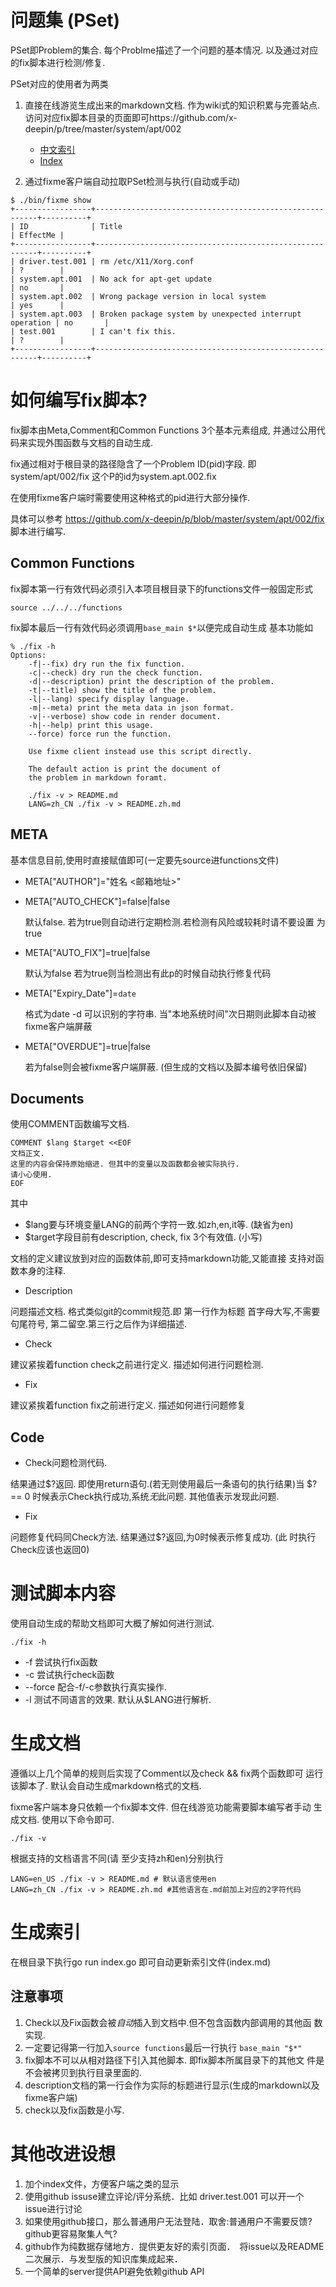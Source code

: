 # 问题集 (PSet)
PSet即Problem的集合. 每个Problme描述了一个问题的基本情况.
以及通过对应的fix脚本进行检测/修复.

PSet对应的使用者为两类

1. 直接在线游览生成出来的markdown文档. 作为wiki式的知识积累与完善站点.
   访问对应fix脚本目录的页面即可https://github.com/x-deepin/p/tree/master/system/apt/002

   - [中文索引](https://github.com/x-deepin/p/blob/master/index.zh.md)
   - [Index](https://github.com/x-deepin/p/blob/master/index.md)

2. 通过fixme客户端自动拉取PSet检测与执行(自动或手动)

```
$ ./bin/fixme show
+-----------------+---------------------------------------------------------+----------+
| ID              | Title                                                   | EffectMe |
+-----------------+---------------------------------------------------------+----------+
| driver.test.001 | rm /etc/X11/Xorg.conf                                   | ?        |
| system.apt.001  | No ack for apt-get update                               | no       |
| system.apt.002  | Wrong package version in local system                   | yes      |
| system.apt.003  | Broken package system by unexpected interrupt operation | no       |
| test.001        | I can't fix this.                                       | ?        |
+-----------------+---------------------------------------------------------+----------+
```

# 如何编写fix脚本?

fix脚本由Meta,Comment和Common Functions 3个基本元素组成,
并通过公用代码来实现外围函数与文档的自动生成.

fix通过相对于根目录的路径隐含了一个Problem ID(pid)字段.
即 system/apt/002/fix 这个P的id为system.apt.002.fix

在使用fixme客户端时需要使用这种格式的pid进行大部分操作.

具体可以参考 https://github.com/x-deepin/p/blob/master/system/apt/002/fix 脚本进行编写.

## Common Functions

fix脚本第一行有效代码必须引入本项目根目录下的functions文件一般固定形式

``` source ../../../functions ```

fix脚本最后一行有效代码必须调用```base_main $*```以便完成自动生成
基本功能如

```
% ./fix -h
Options:
    -f|--fix) dry run the fix function.
    -c|--check) dry run the check function.
    -d|--description) print the description of the problem.
    -t|--title) show the title of the problem.
    -l|--lang) specify display language.
    -m|--meta) print the meta data in json format.
    -v|--verbose) show code in render document.
    -h|--help) print this usage.
    --force) force run the function.

    Use fixme client instead use this script directly.

    The default action is print the document of
    the problem in markdown foramt.

    ./fix -v > README.md
    LANG=zh_CN ./fix -v > README.zh.md
```

## META

基本信息目前,使用时直接赋值即可(一定要先source进functions文件)

- META["AUTHOR"]="姓名 <邮箱地址>"

- META["AUTO_CHECK"]=false|false

  默认false. 若为true则自动进行定期检测.若检测有风险或较耗时请不要设置
  为true

- META["AUTO_FIX"]=true|false

  默认为false 若为true则当检测出有此p的时候自动执行修复代码

- META["Expiry_Date"]=`date`

  格式为date -d 可以识别的字符串. 当"本地系统时间"次日期则此脚本自动被
  fixme客户端屏蔽
- META["OVERDUE"]=true|false

  若为false则会被fixme客户端屏蔽. (但生成的文档以及脚本编号依旧保留)

## Documents

使用COMMENT函数编写文档.
```
COMMENT $lang $target <<EOF
文档正文.
这里的内容会保持原始缩进. 但其中的变量以及函数都会被实际执行.
请小心使用.
EOF
```
其中
 - $lang要与环境变量LANG的前两个字符一致.如zh,en,it等. (缺省为en)
 - $target字段目前有description, check, fix 3个有效值. (小写)

文档的定义建议放到对应的函数体前,即可支持markdown功能,又能直接
支持对函数本身的注释.


- Description

问题描述文档.
格式类似git的commit规范.即
第一行作为标题 首字母大写,不需要句尾符号,
第二留空.第三行之后作为详细描述.

- Check

建议紧挨着function check之前进行定义. 描述如何进行问题检测.

- Fix

建议紧挨着function fix之前进行定义. 描述如何进行问题修复

## Code

- Check问题检测代码.

结果通过$?返回. 即使用return语句.(若无则使用最后一条语句的执行结果)当
$? == 0 时候表示Check执行成功,系统*无*此问题. 其他值表示发现此问题.

- Fix

问题修复代码同Check方法. 结果通过$?返回,为0时候表示修复成功. (此
时执行Check应该也返回0)


# 测试脚本内容

使用自动生成的帮助文档即可大概了解如何进行测试.

```
./fix -h
```
- -f 尝试执行fix函数
- -c 尝试执行check函数
- --force 配合-f/-c参数执行真实操作.
- -l 测试不同语言的效果. 默认从$LANG进行解析.

# 生成文档

遵循以上几个简单的规则后实现了Comment以及check && fix两个函数即可
运行该脚本了. 默认会自动生成markdown格式的文档.

fixme客户端本身只依赖一个fix脚本文件. 但在线游览功能需要脚本编写者手动
生成文档. 使用以下命令即可.
```
./fix -v
```
根据支持的文档语言不同(请
至少支持zh和en)分别执行
```
LANG=en_US ./fix -v > README.md # 默认语言使用en
LANG=zh_CN ./fix -v > README.zh.md #其他语言在.md前加上对应的2字符代码
```

# 生成索引
在根目录下执行go run index.go 即可自动更新索引文件(index.md)

## 注意事项

1. Check以及Fix函数会被*自动*插入到文档中.但不包含函数内部调用的其他函
   数实现.
2. 一定要记得第一行加入```source functions```最后一行执行
   ```base_main "$*"```
3. fix脚本不可以从相对路径下引入其他脚本. 即fix脚本所属目录下的其他文
   件是不会被拷贝到执行目录里面的.
4. description文档的第一行会作为实际的标题进行显示(生成的markdown以及
   fixme客户端)
5. check以及fix函数是小写.


# 其他改进设想

1. 加个index文件，方便客户端之类的显示
2. 使用github issuse建立评论/评分系统．比如 driver.test.001 可以开一个
   issue进行讨论
3. 如果使用github接口，那么普通用户无法登陆．取舍:普通用户不需要反馈?
   github更容易聚集人气?
4. github作为纯数据存储地方．提供更友好的索引页面．　将issue以及README
   二次展示．与发型版的知识库集成起来．
5. 一个简单的server提供API避免依赖github API
